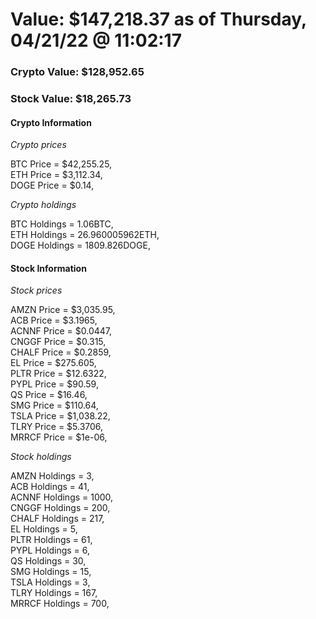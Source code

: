 # Value: $147,218.37 as of Thursday, 04/21/22 @ 11:02:17 

### Crypto Value: $128,952.65

### Stock Value: $18,265.73

#### Crypto Information 
*Crypto prices* 

BTC Price = $42,255.25,  
ETH Price = $3,112.34,  
DOGE Price = $0.14,  


*Crypto holdings* 

BTC Holdings = 1.06BTC,  
ETH Holdings = 26.960005962ETH,  
DOGE Holdings = 1809.826DOGE,  


#### Stock Information 

*Stock prices* 

AMZN Price = $3,035.95,  
ACB Price = $3.1965,  
ACNNF Price = $0.0447,  
CNGGF Price = $0.315,  
CHALF Price = $0.2859,  
EL Price = $275.605,  
PLTR Price = $12.6322,  
PYPL Price = $90.59,  
QS Price = $16.46,  
SMG Price = $110.64,  
TSLA Price = $1,038.22,  
TLRY Price = $5.3706,  
MRRCF Price = $1e-06,  


*Stock holdings* 

AMZN Holdings = 3,  
ACB Holdings = 41,  
ACNNF Holdings = 1000,  
CNGGF Holdings = 200,  
CHALF Holdings = 217,  
EL Holdings = 5,  
PLTR Holdings = 61,  
PYPL Holdings = 6,  
QS Holdings = 30,  
SMG Holdings = 15,  
TSLA Holdings = 3,  
TLRY Holdings = 167,  
MRRCF Holdings = 700,  


